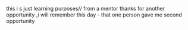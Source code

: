 this i s just learning purposes// from a mentor 
thanks for another opportunity ,i will remember this day - that one person gave me second opportunity
